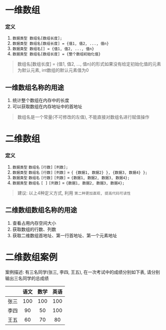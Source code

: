 # 一维数组

### 定义

1. `数据类型 数组名[数组长度];`
2. `数据类型 数组名[数组长度] = {值1, 值2, ..., 值n}`
3. `数据类型 数组名[] = {值1, 值2, ..., 值n}`
4. `数据类型 数组名[数组长度] = {整个数组初始化值}`

> 数组名[数组长度] = {值1, 值2, ..., 值n}的形式如果没有给定初始化值的元素为默认元素, int数组的默认元素值为0

## 一维数组名称的用途

1. 统计整个数组在内存中的长度
2. 可以获取数组在内存地址中的首地址

> 数组名是一个常量(不可修改的左值), 不能直接对数组名进行赋值操作

# 二维数组

### 定义

1. `数据类型` `数组名` `[行数]` `[列数];`
2. `数据类型` `数组名` `[行数]` `[列数]` = `{ {数据1, 数据2} }, {数据3, 数据4} };`
3. `数据类型` `数组名` `[行数]` `[列数]` = `{数据1, 数据2, 数据3, 数据4};`
4. `数据类型` `数组名` `[ ]` `[列数]` = `{数据1, 数据2, 数据3, 数据4};`

> 建议: 以上4种定义方式, 利用 `第二种更加直观, 提高代码可读性`

## 二维数组数组名称的用途

1. 查看占用内存空间大小
2. 获取数组的行数、列数
3. 获取二维数组首地址、第一行首地址、第一个元素地址

# 二维数组案例
案例描述: 有三名同学(张三, 李四, 王五), 在一次考试中的成绩分别如下表, 请分别输出三名同学的总成绩

|      | 语文 | 数学 | 英语 |
| :--: | :--: | :--: | :--: |
| 张三 | 100  | 100  | 100  |
| 李四 |  90  |  50  | 100  |
| 王五 |  60  |  70  |  80  |



